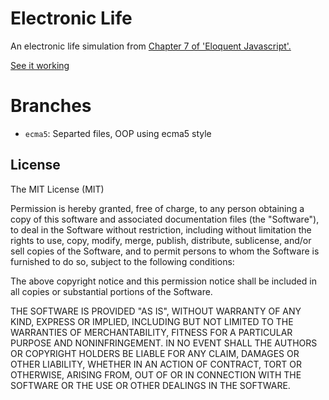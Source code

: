 # Electronic Life

An electronic life simulation from
[Chapter 7 of 'Eloquent Javascript'.](http://eloquentjavascript.net/07_elife.html)

[See it working](https://ull-esit-mii-ca-1718.github.io/electronic-life/)

# Branches 
  * `ecma5`: Separted files, OOP using ecma5 style

## License

The MIT License (MIT)

Permission is hereby granted, free of charge, to any person obtaining a copy
of this software and associated documentation files (the "Software"), to deal
in the Software without restriction, including without limitation the rights
to use, copy, modify, merge, publish, distribute, sublicense, and/or sell
copies of the Software, and to permit persons to whom the Software is
furnished to do so, subject to the following conditions:

The above copyright notice and this permission notice shall be included in
all copies or substantial portions of the Software.

THE SOFTWARE IS PROVIDED "AS IS", WITHOUT WARRANTY OF ANY KIND, EXPRESS OR
IMPLIED, INCLUDING BUT NOT LIMITED TO THE WARRANTIES OF MERCHANTABILITY,
FITNESS FOR A PARTICULAR PURPOSE AND NONINFRINGEMENT. IN NO EVENT SHALL THE
AUTHORS OR COPYRIGHT HOLDERS BE LIABLE FOR ANY CLAIM, DAMAGES OR OTHER
LIABILITY, WHETHER IN AN ACTION OF CONTRACT, TORT OR OTHERWISE, ARISING FROM,
OUT OF OR IN CONNECTION WITH THE SOFTWARE OR THE USE OR OTHER DEALINGS IN
THE SOFTWARE.
